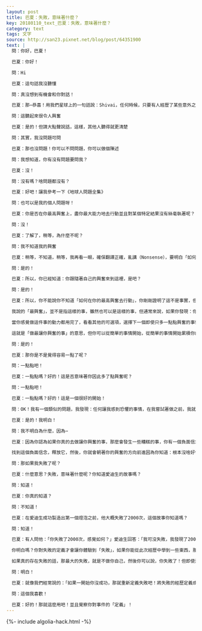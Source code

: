 ```yaml
---
layout: post
title: 巴夏：失敗，意味著什麼？
key: 20180110_text_巴夏：失敗，意味著什麼？
category: text
tags: 文字
source: http://san23.pixnet.net/blog/post/64351900
text: |
  問：你好，巴夏！

  巴夏：你好！

  問：Hi

  巴夏：這句話我沒聽懂

  問：真沒想到有機會和你對話！

  巴夏：那⋯恭喜！用我們星球上的一句話說：Shivai，任何時候，只要有人經歷了某些意外之事，那大家就會祝賀他，並好好慶祝一番，因為這說明：你跟隨同步性的指引，順著生命（同步性）的流動，自動前行

  問：這聽起來很令人興奮

  巴夏：是的！但請大點聲說話，這樣，其他人聽得就更清楚

  問：其實，我沒問題可問

  巴夏：那也沒問題！你可以不問問題，你可以做個陳述

  問：我想知道，你有沒有問題要問我？

  巴夏：沒！

  問：沒有嗎？啥問題都沒有？

  巴夏：好吧！讓我參考一下《地球人問題全集》

  問：也可以是我的個人問題呀！

  巴夏：你是否在你最高興奮上，盡你最大能力地去行動並且對某個特定結果沒有絲毫執著呢？

  問：沒！

  巴夏：了解了，稍等，為什麼不呢？

  問：我不知道我的興奮

  巴夏：稍等，不知道，稍等，我再看一眼，確保翻譯正確，亂講（Nonsense），要明白「如何在你的最高興奮去行動」，是很容易的，你可能靈光一閃，就知道你該怎麼做，知道事情該如何發展，讓事情變得簡單點，從簡單的開始，你今晚來到這裡，據我猜測，是因為這讓你感到興奮，是吧？

  問：是的！

  巴夏：所以，你已經知道：你跟隨著自己的興奮來到這裡，是吧？

  問：是的！

  巴夏：所以，你不能說你不知道「如何在你的最高興奮去行動」，你剛剛證明了這不是事實，但也不要把它當成是震古爍今的大事情，當我說「做最讓你興奮的事」，我所說的「最」並不是指你這輩子能做的最偉大的事，不是你畢生的職業，也不是伴隨著天堂的號角，降臨人間的千古偉業（註：來自《聖經》的一個故事）

  我說的「最興奮」，並不是指這樣的事，雖然也可以是這樣的事，但通常來說，如果你發現：你處在中間狀態，你在一個十字路口，你沒有頭緒了，那就回到初始狀態，在你生命中的每一刻，都有一系列選項供你選擇，你可以讀一本書，你可以在海灘上散散步，你可以和一個朋友共進午餐，你可以看場電影⋯等等，選出其中一個比其它即使只多出一點點吸引力或者興奮的選項，先做那件事，盡你最大能力去做，直到你再也無法更進一步

  當你感覺做這件事的動力都用完了，看看其他的可選項，選擇下一個即使只多一點點興奮的事情，盡你最大能力去做，並對結果沒有絲毫執著，然後，持續不斷地重複這麼做，你的興奮將自行「添磚加瓦」，並且與日俱增，越來越多、越來越大了的機會將來到你面前，而你只需要展示出：你願意做任何一個比其他選項更讓你興奮的事

  這就是「做最讓你興奮的事」的意思，但你可以從簡單的事情開始，從簡單的事情開始累積你的動力，我這麼說，你能理解嗎？你是否對這個概念更清晰一點了呢？

  問：是的！

  巴夏：那你是不是覺得容易一點了呢？

  問：一點點吧！

  巴夏：一點點嗎？好的！這是否意味著你因此多了點興奮呢？

  問：一點點吧！

  巴夏：一點點嗎？好的！這是一個很好的開始！

  問：OK！我有一個類似的問題，我發現：任何讓我感到恐懼的事情，在我嘗試著做之前，我就認為自己已經失敗了

  巴夏：是的！我明白！

  問：我不明白為什麼，因為⋯

  巴夏：因為你認為如果你真的去做讓你興奮的事，那麼會發生一些糟糕的事，你有一個負面信念，纏繞在你的興奮之上，讓你認為：做了，會比什麼都不做還要糟糕！

  找到這個負面信念，釋放它，然後，你就會朝著你的興奮的方向前進因為你知道：根本沒啥好怕的！因為你不會再給自己製造理由，讓自己害怕真正的自己

  問：那如果我失敗了呢？

  巴夏：什麼意思？失敗，意味著什麼呢？你知道愛迪生的故事嗎？

  問：知道！

  巴夏：你真的知道？

  問：不知道！

  巴夏：在愛迪生成功製造出第一個燈泡之前，他大概失敗了2000次，這個故事你知道嗎？

  問：知道！

  巴夏：有人問他：「你失敗了2000次，感覺如何？」愛迪生回答：「我可沒失敗，我發現了2000種做不成燈泡的方法」

  你明白嗎？你對失敗的定義才會讓你體驗到「失敗」，如果你能從此次經歷中學到一些東西，那它怎麼可能會是失敗呢？

  如果真的存在失敗的話，那最大的失敗，就是不做你自己，然後你可以說，你失敗了！但即使這樣，你也不是真的失敗，因為你的靈魂仍然可以學習和利用這次「失敗」的經歷，你明白嗎？

  問：明白！

  巴夏：就像我們經常說的：「如果一開始你沒成功，那就重新定義失敗吧！將失敗的經歷定義成對你有益處的體驗吧！」

  問：這個我喜歡！

  巴夏：好的！那就這麼用吧！並且覺察你對事件的「定義」！
---
```


{%- include algolia-hack.html -%}
